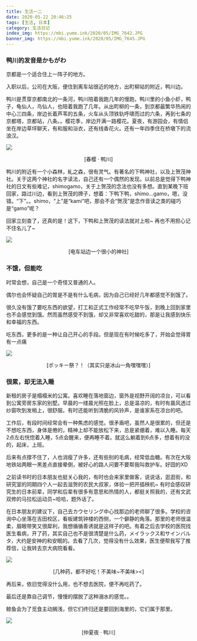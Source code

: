 ```yaml
---
title: 生活一二
date: 2020-05-22 20:46:25
tags: [生活, 日本]
category: 生活日记
index_img: https://mbi.yume.ink/2020/05/IMG_7642.JPG
banner_img: https://mbi.yume.ink/2020/05/IMG_7645.JPG
---
```


### 鸭川的发音是かもがわ

京都是一个适合住上一阵子的地方。

入职以后，公司在大阪，便住到离车站很近的地方，出町柳站的附近，鸭川边。

鸭川是贯穿京都南北的一条河，鸭川陪着我跑几年的慢跑，鸭川里的小鱼小虾，鸭子，龟仙人，鸟仙人，也陪着我跑了几年。从出町柳的一条，到京都最繁华热闹的中心三四条，岸边长着芦苇的五条，火车从头顶铁轨呼啸而过的六条，再到七条的京都塔，京都站，八条。。樱花季，岸边开满一路樱花。夏夜，有游园会，有情侣坐在岸边草坪聊天，有和服和浴衣，还有线香花火。还有一年四季住在桥墩下的流浪汉。

![](https://mbi.yume.ink/2020/05/IMG_7640.JPG)
<p align='center'>[春樱 · 鸭川]</p>

鸭川的附近有一个小森林，糺之森，很有灵气。有著名的下鸭神社，以及上贺茂神社。关于这两个神社的名字读法，自己还有一个偶然的发现。以前总是觉得下鸭神社的日文有些难记，shimogamo，关于上贺茂的念法也没有多想。直到某晚下班回家，路过川边，看到上贺茂的牌子，想着：下鸭下鸭，shimo…gamo，嗯，没错。“下”。。shimo，“上”是“kami”吧，那会不会“贺茂”是念作音读之类的碰巧是“gamo”呢？

回家立刻查了，还真的是！这下，下鸭和上贺茂的读法就对上啦~ 再也不用担心记不住名儿了~

![](https://mbi.yume.ink/2020/05/IMG_7474.JPG)
<p align='center'>[电车站边一个很小的神社]</p>

### 不饿，但能吃

时常会想，自己是一个奇怪又普通的人。

偶尔也会怀疑自己的胃是不是有什么毛病，因为自己已经好几年都感觉不到饿了。

很久没有饿了要吃东西的欲望，打工和正式工作经常不吃早午饭，到晚上回到家里也不会感觉到饿。然而虽然感受不到饿，却又非常喜欢吃甜的，那是让我感到快乐和幸福的东西。

吃东西，更多的是一种让自己开心的手段。但是现在有时候吃多了，开始会觉得胃有一点痛

![](https://mbi.yume.ink/2020/05/IMG_7644.JPG)
<p align='center'>[ポッキー祭？！（其实只是冰山一角嘿嘿嘿）]</p>

### 很累，却无法入睡

新租的房子是榻榻米的公寓。喜欢睡在落地窗边，窗外是视野开阔的凉台，可以看到公寓旁房东家的别墅。早晨的一缕晨光照在脸上，总是温凉的，有时有晨风透过纱窗吹到发梢上，很舒服。有时还能听到清脆的风铃声，是谁家系在凉台的吧。

工作后，有段时间经常会有一种焦虑的感觉。很矛盾吧，虽然人是很累的，但还是不想吃东西，身体是倦的，精神上却不能放松下来，总是紧绷着，难以入睡。每天2点左右恍惚着入睡，5点会醒来，便再睡不着。就这么躺着到6点多，想着有的没的，起床，上班。

后来有点撑不住了，人也消瘦了许多，还有些别的毛病，经常低血糖。有次在大阪地铁站两眼一黑差点直接晕倒，被好心的路人问要不要帮我叫救护车。好囧的XD

之前读书时的日本朋友也挺关心我的，有时也会来家里做客，说说话，逛逛街，和研究室的同期四个人一起去滋贺的农民大叔家，体验一把开插秧机~ 有时会感叹研究生的日本前辈，同学和后辈有很多有意思和热情的人，都挺关照我的，还有文武双修的马拉松运动员~哈哈，题外话了。

在日本朋友的建议下，自己去カウセリング中心找那边的老师聊了很多。学校的咨询中心坐落在吉田校区，看板建筑钟楼的西侧，一个僻静的角落。那里的老师很温柔，眉眼带笑又很犀利，我想循循善诱就是这样子的吧。有着之后去学校的医院找医生看病，开了药，其实自己也不是很清楚是什么药，メイラックス和サインバルタ，大约是安神的和安眠的。去看了几次，觉得没有什么效果，医生便帮我写了推荐信，让我转去京大病院看看。

![](https://mbi.yume.ink/2020/05/IMG_7648.JPG)
<p align='center'>[几种药，都不好吃！不美味~不美味><]</p>

再后来，依旧觉得没什么用，也不想去医院，便不再吃药了。

最后还是靠自己调节，慢慢的摆脱了这种溺水的感觉。。

鲸鱼会为了觅食主动搁浅，但它们终归还是要回到海里的，它们属于那里。

![](https://mbi.yume.ink/2020/05/IMG_7643.JPG)
<p align='center'>[仲夏夜 · 鸭川]</p>
